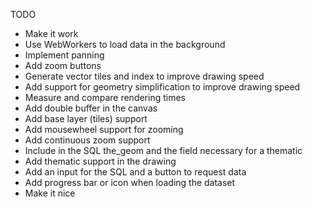 TODO

- Make it work
- Use WebWorkers to load data in the background
- Implement panning
- Add zoom buttons
- Generate vector tiles and index to improve drawing speed
- Add support for geometry simplification to improve drawing speed
- Measure and compare rendering times
- Add double buffer in the canvas
- Add base layer (tiles) support
- Add mousewheel support for zooming
- Add continuous zoom support
- Include in the SQL the_geom and the field necessary for a thematic
- Add thematic support in the drawing
- Add an input for the SQL and a button to request data
- Add progress bar or icon when loading the dataset
- Make it nice